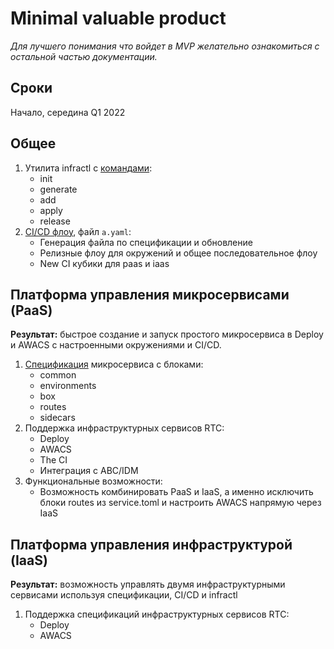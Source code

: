 # Minimal valuable product

_Для лучшего понимания что войдет в MVP желательно ознакомиться с остальной частью документации._

## Сроки

Начало, середина Q1 2022

## Общее

1. Утилита infractl c [командами](../infractl/commands.md): 
    * init
    * generate
    * add
    * apply
    * release
1. [CI/CD флоу](../paas/ci-cd.md), файл `a.yaml`: 
    * Генерация файла по спецификации и обновление
    * Релизные флоу для окружений и общее последовательное флоу
    * New CI кубики для paas и iaas

## Платформа управления микросервисами (PaaS) 

**Результат:** быстрое создание и запуск простого микросервиса в Deploy и AWACS с настроенными окружениями и CI/CD. 

1. [Спецификация](../paas/scheme.md) микросервиса с блоками: 
    * common
    * environments
    * box
    * routes
    * sidecars
1. Поддержка инфраструктурных сервисов RTC:
    * Deploy
    * AWACS
    * The CI
    * Интеграция с ABC/IDM
1. Функциональные возможности:
    * Возможность комбинировать PaaS и IaaS, а именно исключить блоки routes из service.toml и настроить AWACS напрямую через IaaS

## Платформа управления инфраструктурой (IaaS)

**Результат:** возможность управлять двумя инфраструктурными сервисами используя спецификации, CI/CD и infractl

1. Поддержка спецификаций инфраструктурных сервисов RTC:
    * Deploy
    * AWACS